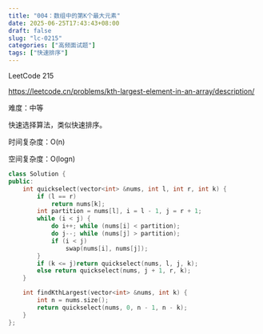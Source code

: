 ```yaml
---
title: "004：数组中的第K个最大元素"
date: 2025-06-25T17:43:43+08:00
draft: false
slug: "lc-0215"
categories: ["高频面试题"]
tags: ["快速排序"]
---
```


LeetCode 215

https://leetcode.cn/problems/kth-largest-element-in-an-array/description/

难度：中等

快速选择算法，类似快速排序。

时间复杂度：O(n)

空间复杂度：O(logn)

<!--more-->

```cpp
class Solution {
public:
    int quickselect(vector<int> &nums, int l, int r, int k) {
        if (l == r)
            return nums[k];
        int partition = nums[l], i = l - 1, j = r + 1;
        while (i < j) {
            do i++; while (nums[i] < partition);
            do j--; while (nums[j] > partition);
            if (i < j)
                swap(nums[i], nums[j]);
        }
        if (k <= j)return quickselect(nums, l, j, k);
        else return quickselect(nums, j + 1, r, k);
    }

    int findKthLargest(vector<int> &nums, int k) {
        int n = nums.size();
        return quickselect(nums, 0, n - 1, n - k);
    }
};
```
